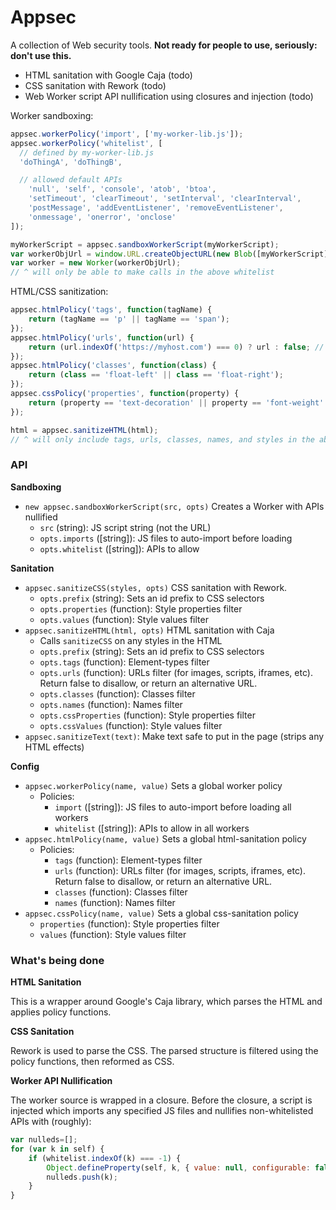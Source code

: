 Appsec
======

A collection of Web security tools. **Not ready for people to use, seriously: don't use this.**

 - HTML sanitation with Google Caja (todo)
 - CSS sanitation with Rework (todo)
 - Web Worker script API nullification using closures and injection (todo)

Worker sandboxing:

```js
appsec.workerPolicy('import', ['my-worker-lib.js']);
appsec.workerPolicy('whitelist', [
  // defined by my-worker-lib.js
  'doThingA', 'doThingB',

  // allowed default APIs
	'null', 'self', 'console', 'atob', 'btoa',
	'setTimeout', 'clearTimeout', 'setInterval', 'clearInterval',
	'postMessage', 'addEventListener', 'removeEventListener',
	'onmessage', 'onerror', 'onclose'
]);

myWorkerScript = appsec.sandboxWorkerScript(myWorkerScript);
var workerObjUrl = window.URL.createObjectURL(new Blob([myWorkerScript], { type: "text/javascript" }));
var worker = new Worker(workerObjUrl);
// ^ will only be able to make calls in the above whitelist
```

HTML/CSS sanitization:

```js
appsec.htmlPolicy('tags', function(tagName) {
	return (tagName == 'p' || tagName == 'span');
});
appsec.htmlPolicy('urls', function(url) {
	return (url.indexOf('https://myhost.com') === 0) ? url : false; // only URLs on my host
});
appsec.htmlPolicy('classes', function(class) {
	return (class == 'float-left' || class == 'float-right');
});
appsec.cssPolicy('properties', function(property) {
	return (property == 'text-decoration' || property == 'font-weight' || property == 'font-style');
});

html = appsec.sanitizeHTML(html);
// ^ will only include tags, urls, classes, names, and styles in the above policies
```


### API

**Sandboxing**

 - `new appsec.sandboxWorkerScript(src, opts)` Creates a Worker with APIs nullified
   - `src` (string): JS script string (not the URL)
   - `opts.imports` ([string]): JS files to auto-import before loading
   - `opts.whitelist` ([string]): APIs to allow

**Sanitation**

 - `appsec.sanitizeCSS(styles, opts)` CSS sanitation with Rework.
   - `opts.prefix` (string): Sets an id prefix to CSS selectors
   - `opts.properties` (function): Style properties filter
   - `opts.values` (function): Style values filter
 - `appsec.sanitizeHTML(html, opts)` HTML sanitation with Caja
   - Calls `sanitizeCSS` on any styles in the HTML
   - `opts.prefix` (string): Sets an id prefix to CSS selectors
   - `opts.tags` (function): Element-types filter
   - `opts.urls` (function): URLs filter (for images, scripts, iframes, etc). Return false to disallow, or return an alternative URL.
   - `opts.classes` (function): Classes filter
   - `opts.names` (function): Names filter
   - `opts.cssProperties` (function): Style properties filter
   - `opts.cssValues` (function): Style values filter
 - `appsec.sanitizeText(text)`: Make text safe to put in the page (strips any HTML effects)

**Config**

 - `appsec.workerPolicy(name, value)` Sets a global worker policy
   - Policies:
     - `import` ([string]): JS files to auto-import before loading all workers
     - `whitelist` ([string]): APIs to allow in all workers
 - `appsec.htmlPolicy(name, value)` Sets a global html-sanitation policy
   - Policies:
     - `tags` (function): Element-types filter
     - `urls` (function): URLs filter (for images, scripts, iframes, etc). Return false to disallow, or return an alternative URL.
     - `classes` (function): Classes filter
     - `names` (function): Names filter
 - `appsec.cssPolicy(name, value)` Sets a global css-sanitation policy
     - `properties` (function): Style properties filter
     - `values` (function): Style values filter


### What's being done

**HTML Sanitation**

This is a wrapper around Google's Caja library, which parses the HTML and applies policy functions.

**CSS Sanitation**

Rework is used to parse the CSS. The parsed structure is filtered using the policy functions, then reformed as CSS.

**Worker API Nullification**

The worker source is wrapped in a closure. Before the closure, a script is injected which imports any specified JS files and nullifies non-whitelisted APIs with (roughly):

```js
var nulleds=[];
for (var k in self) {
	if (whitelist.indexOf(k) === -1) {
		Object.defineProperty(self, k, { value: null, configurable: false, writable: false });
		nulleds.push(k);
	}
}
```